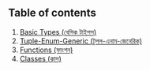 ## Table of contents

1. [Basic Types (বেসিক টাইপস)](1.%20basic-types)
2. [Tuple-Enum-Generic (টুপল-এনাম-জেনেরিক)](2.%20tuple-enum-generic)
3. [Functions (ফাংশন)](3.%20functions)
4. [Classes (ক্লাস)](4.%20classes)
